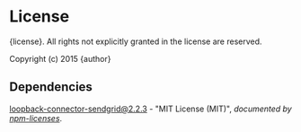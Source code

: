 # License

{license}. All rights not explicitly granted in the license are reserved.

Copyright (c) 2015 {author}

## Dependencies
[loopback-connector-sendgrid@2.2.3](&quot;https://github.com/Cellarise/loopback-connector-sendgrid&quot;) - &quot;MIT License (MIT)&quot;, 
*documented by [npm-licenses](http://github.com/AceMetrix/npm-license.git)*.
